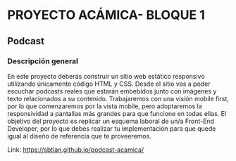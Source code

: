 # PROYECTO ACÁMICA- BLOQUE 1

## Podcast

### Descripción general
En este proyecto deberás construir un sitio web estático responsivo utilizando
únicamente código HTML y CSS.
Desde el sitio vas a poder escuchar podcasts reales que estarán embebidos junto con
imágenes y texto relacionados a su contenido. Trabajaremos con una visión mobile first,
por lo que comenzaremos por la vista mobile, pero adoptaremos la responsividad a
pantallas más grandes para que funcione en todas ellas.
El objetivo del proyecto es replicar un esquema laboral de un/a Front-End Developer,
por lo que debes realizar tu implementación para que quede igual al diseño de referencia
que te proveeremos.

Link: https://sbtian.github.io/podcast-acamica/
